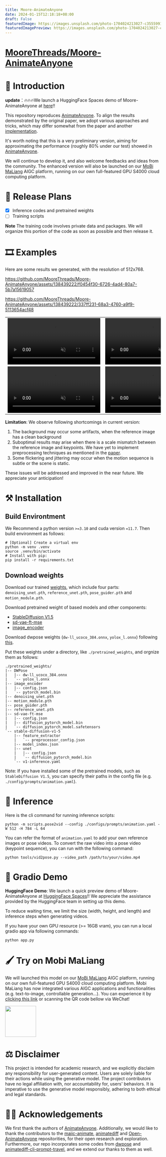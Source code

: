 ```yaml
---
title: Moore-AnimateAnyone
date: 2024-01-15T12:18:18+08:00
draft: False
featuredImage: https://images.unsplash.com/photo-1704024213027-c3555991bc63?ixid=M3w0NjAwMjJ8MHwxfHJhbmRvbXx8fHx8fHx8fDE3MDUyOTIyMTh8&ixlib=rb-4.0.3
featuredImagePreview: https://images.unsplash.com/photo-1704024213027-c3555991bc63?ixid=M3w0NjAwMjJ8MHwxfHJhbmRvbXx8fHx8fHx8fDE3MDUyOTIyMTh8&ixlib=rb-4.0.3
---
```


# [MooreThreads/Moore-AnimateAnyone](https://github.com/MooreThreads/Moore-AnimateAnyone)

# 🤗 Introduction

**update**：🔥🔥🔥We launch a HuggingFace Spaces demo of Moore-AnimateAnyone at [here](https://huggingface.co/spaces/xunsong/Moore-AnimateAnyone)!!

This repository reproduces [AnimateAnyone](https://github.com/HumanAIGC/AnimateAnyone). To align the results demonstrated by the original paper, we adopt various approaches and tricks, which may differ somewhat from the paper and another [implementation](https://github.com/guoqincode/Open-AnimateAnyone). 

It's worth noting that this is a very preliminary version, aiming for approximating the performance (roughly 80% under our test) showed in [AnimateAnyone](https://github.com/HumanAIGC/AnimateAnyone). 

We will continue to develop it, and also welcome feedbacks and ideas from the community. The enhanced version will also be launched on our [MoBi MaLiang](https://maliang.mthreads.com/) AIGC platform, running on our own full-featured GPU S4000 cloud computing platform.

# 📝 Release Plans

- [x] Inference codes and pretrained weights
- [ ] Training scripts

**Note** The training code involves private data and packages. We will organize this portion of the code as soon as possible and then release it.

# 🎞️ Examples 

Here are some results we generated, with the resolution of 512x768.

https://github.com/MooreThreads/Moore-AnimateAnyone/assets/138439222/f0454f30-6726-4ad4-80a7-5b7a15619057

https://github.com/MooreThreads/Moore-AnimateAnyone/assets/138439222/337ff231-68a3-4760-a9f9-5113654acf48

<table class="center">
    
<tr>
    <td width=50% style="border: none">
        <video controls autoplay loop src="https://github.com/MooreThreads/Moore-AnimateAnyone/assets/138439222/9c4d852e-0a99-4607-8d63-569a1f67a8d2" muted="false"></video>
    </td>
    <td width=50% style="border: none">
        <video controls autoplay loop src="https://github.com/MooreThreads/Moore-AnimateAnyone/assets/138439222/722c6535-2901-4e23-9de9-501b22306ebd" muted="false"></video>
    </td>
</tr>

<tr>
    <td width=50% style="border: none">
        <video controls autoplay loop src="https://github.com/MooreThreads/Moore-AnimateAnyone/assets/138439222/17b907cc-c97e-43cd-af18-b646393c8e8a" muted="false"></video>
    </td>
    <td width=50% style="border: none">
        <video controls autoplay loop src="https://github.com/MooreThreads/Moore-AnimateAnyone/assets/138439222/86f2f6d2-df60-4333-b19b-4c5abcd5999d" muted="false"></video>
    </td>
</tr>
</table>

**Limitation**: We observe following shortcomings in current version:
1. The background may occur some artifacts, when the reference image has a clean background
2. Suboptimal results may arise when there is a scale mismatch between the reference image and keypoints. We have yet to implement preprocessing techniques as mentioned in the [paper](https://arxiv.org/pdf/2311.17117.pdf).
3. Some flickering and jittering may occur when the motion sequence is subtle or the scene is static.

These issues will be addressed and improved in the near future. We appreciate your anticipation!

# ⚒️ Installation

## Build Environtment

We Recommend a python version `>=3.10` and cuda version `=11.7`. Then build environment as follows:

```shell
# [Optional] Create a virtual env
python -m venv .venv
source .venv/bin/activate
# Install with pip:
pip install -r requirements.txt
```

## Download weights

Download our trained [weights](https://huggingface.co/patrolli/AnimateAnyone/tree/main), which include four parts: `denoising_unet.pth`, `reference_unet.pth`, `pose_guider.pth` and `motion_module.pth`.

Download pretrained weight of based models and other components: 
- [StableDiffusion V1.5](https://huggingface.co/runwayml/stable-diffusion-v1-5)
- [sd-vae-ft-mse](https://huggingface.co/stabilityai/sd-vae-ft-mse)
- [image_encoder](https://huggingface.co/lambdalabs/sd-image-variations-diffusers/tree/main/image_encoder)

Download dwpose weights (`dw-ll_ucoco_384.onnx`, `yolox_l.onnx`) following [this](https://github.com/IDEA-Research/DWPose?tab=readme-ov-file#-dwpose-for-controlnet).

Put these weights under a directory, like `./pretrained_weights`, and orgnize them as follows:

```text
./pretrained_weights/
|-- DWPose
|   |-- dw-ll_ucoco_384.onnx
|   `-- yolox_l.onnx
|-- image_encoder
|   |-- config.json
|   `-- pytorch_model.bin
|-- denoising_unet.pth
|-- motion_module.pth
|-- pose_guider.pth
|-- reference_unet.pth
|-- sd-vae-ft-mse
|   |-- config.json
|   |-- diffusion_pytorch_model.bin
|   `-- diffusion_pytorch_model.safetensors
`-- stable-diffusion-v1-5
    |-- feature_extractor
    |   `-- preprocessor_config.json
    |-- model_index.json
    |-- unet
    |   |-- config.json
    |   `-- diffusion_pytorch_model.bin
    `-- v1-inference.yaml
```

Note: If you have installed some of the pretrained models, such as `StableDiffusion V1.5`, you can specify their paths in the config file (e.g. `./config/prompts/animation.yaml`).

# 🚀 Inference 

Here is the cli command for running inference scripts:

```shell
python -m scripts.pose2vid --config ./configs/prompts/animation.yaml -W 512 -H 784 -L 64
```

You can refer the format of `animation.yaml` to add your own reference images or pose videos. To convert the raw video into a pose video (keypoint sequence), you can run with the following command:

```shell
python tools/vid2pose.py --video_path /path/to/your/video.mp4
```

# 🎨 Gradio Demo

**HuggingFace Demo**: We launch a quick preview demo of Moore-AnimateAnyone at [HuggingFace Spaces](https://huggingface.co/spaces/xunsong/Moore-AnimateAnyone)!!
We appreciate the assistance provided by the HuggingFace team in setting up this demo.

To reduce waiting time, we limit the size (width, height, and length) and inference steps when generating videos. 

If you have your own GPU resource (>= 16GB vram), you can run a local gradio app via following commands:

`python app.py`

# 🖌️ Try on Mobi MaLiang

We will launched this model on our [MoBi MaLiang](https://maliang.mthreads.com/) AIGC platform, running on our own full-featured GPU S4000 cloud computing platform. Mobi MaLiang has now integrated various AIGC applications and functionalities (e.g. text-to-image, controllable generation...). You can experience it by [clicking this link](https://maliang.mthreads.com/) or scanning the QR code bellow via WeChat!

<p align="left">
  <img src="assets/mini_program_maliang.png" width="100
  "/>
</p> 

# ⚖️ Disclaimer

This project is intended for academic research, and we explicitly disclaim any responsibility for user-generated content. Users are solely liable for their actions while using the generative model. The project contributors have no legal affiliation with, nor accountability for, users' behaviors. It is imperative to use the generative model responsibly, adhering to both ethical and legal standards.

# 🙏🏻 Acknowledgements

We first thank the authors of [AnimateAnyone](). Additionally, we would like to thank the contributors to the [majic-animate](https://github.com/magic-research/magic-animate), [animatediff](https://github.com/guoyww/AnimateDiff) and [Open-AnimateAnyone](https://github.com/guoqincode/Open-AnimateAnyone) repositorities, for their open research and exploration. Furthermore, our repo incorporates some codes from [dwpose](https://github.com/IDEA-Research/DWPose) and [animatediff-cli-prompt-travel](https://github.com/s9roll7/animatediff-cli-prompt-travel/), and we extend our thanks to them as well.

